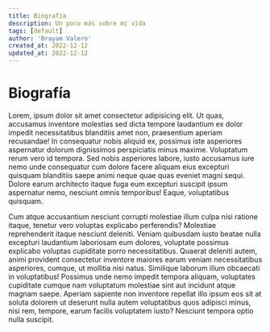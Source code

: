 ```yaml
---
title: Biografía
description: Un poco más sobre mi vida
tags: [default]
author: 'Brayam Valero'
created_at: 2022-12-12
updated_at: 2022-12-12
---
```


# Biografía

Lorem, ipsum dolor sit amet consectetur adipisicing elit. Ut quas, accusamus inventore molestias sed dicta
tempore laudantium ex dolor impedit necessitatibus blanditiis amet non, praesentium aperiam recusandae! In
consequatur nobis aliquid ex, possimus iste asperiores aspernatur dolorum dignissimos perspiciatis minus
maxime. Voluptatum rerum vero id tempora. Sed nobis asperiores labore, iusto accusamus iure nemo unde
consequatur cum dolore facere aliquam eius excepturi quisquam blanditiis saepe animi neque quae quas eveniet
magni sequi. Dolore earum architecto itaque fuga eum excepturi suscipit ipsum aspernatur nemo, nesciunt
omnis temporibus! Eaque, voluptatibus quisquam.

Cum atque accusantium nesciunt corrupti molestiae illum
culpa nisi ratione itaque, tenetur vero voluptas explicabo perferendis? Molestiae reprehenderit itaque
nesciunt deleniti. Veniam quibusdam iusto beatae nulla excepturi laudantium laboriosam eum dolores,
voluptate possimus explicabo voluptas cupiditate porro necessitatibus. Quaerat deleniti autem, animi
provident consectetur inventore maiores earum veniam necessitatibus asperiores, cumque, ut mollitia nisi
natus. Similique laborum illum obcaecati in voluptatibus! Possimus unde nemo impedit tempora aliquam,
voluptates cupiditate cumque nam voluptatum molestiae sint aut incidunt atque magnam saepe. Aperiam sapiente
non inventore repellat illo ipsum eos sit at soluta dolorem ut deserunt nulla autem voluptatibus quos
adipisci minus, nisi rem, tempore, earum facilis voluptatem iusto? Nesciunt tempora optio nulla suscipit.
